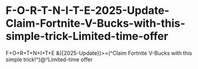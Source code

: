 # F-O-R-T-N-I-T-E-2025-Update-Claim-Fortnite-V-Bucks-with-this-simple-trick-Limited-time-offer
F+O+R+T+N+I+T+E &amp;({2025-Update})>=(^Claim Fortnite V-Bucks with this simple trick!^)@^Limited-time offer
